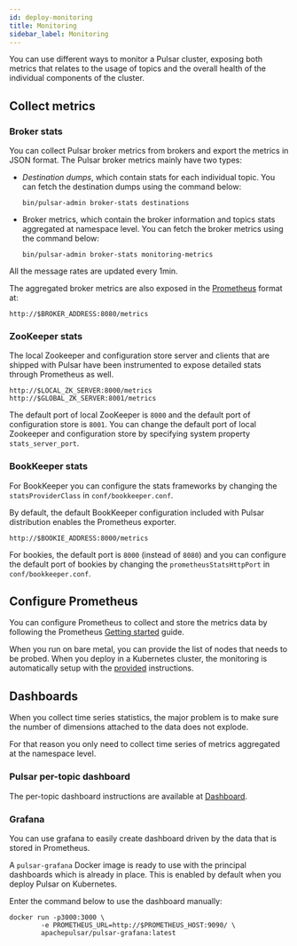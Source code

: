 ```yaml
---
id: deploy-monitoring
title: Monitoring
sidebar_label: Monitoring
---
```


You can use different ways to monitor a Pulsar cluster, exposing both metrics that relates to the usage of topics and the overall health of the individual components of the cluster.

## Collect metrics

### Broker stats

You can collect Pulsar broker metrics from brokers and export the metrics in JSON format. The Pulsar broker metrics mainly have two types:

* *Destination dumps*, which contain stats for each individual topic. You can fetch the destination dumps using the command below:

  ```shell
  bin/pulsar-admin broker-stats destinations
  ```

* Broker metrics, which contain the broker information and topics stats aggregated at namespace level. You can fetch the broker metrics using the command below:

  ```shell
  bin/pulsar-admin broker-stats monitoring-metrics
  ```

All the message rates are updated every 1min.

The aggregated broker metrics are also exposed in the [Prometheus](https://prometheus.io) format at:

```shell
http://$BROKER_ADDRESS:8080/metrics
```

### ZooKeeper stats

The local Zookeeper and configuration store server and clients that are shipped with Pulsar have been instrumented to expose detailed stats through Prometheus as well.

```shell
http://$LOCAL_ZK_SERVER:8000/metrics
http://$GLOBAL_ZK_SERVER:8001/metrics
```

The default port of local ZooKeeper is `8000` and the default port of configuration store is `8001`. You can change the default port of local Zookeeper and configuration store by specifying system property `stats_server_port`.

### BookKeeper stats

For BookKeeper you can configure the stats frameworks by changing the `statsProviderClass` in
`conf/bookkeeper.conf`.

By default, the default BookKeeper configuration included with Pulsar distribution enables the Prometheus exporter.

```shell
http://$BOOKIE_ADDRESS:8000/metrics
```

For bookies, the default port is `8000` (instead of `8080`) and you can configure the default port of bookies by changing the `prometheusStatsHttpPort` in `conf/bookkeeper.conf`.

## Configure Prometheus

You can configure Prometheus to collect and store the metrics data by following the Prometheus
[Getting started](https://prometheus.io/docs/introduction/getting_started/) guide.

When you run on bare metal, you can provide the list of nodes that needs to be probed. When you deploy in a Kubernetes cluster, the monitoring is automatically setup with the [provided](deploy-kubernetes.md) instructions.

## Dashboards

When you collect time series statistics, the major problem is to make sure the number of dimensions attached to the data does not explode.

For that reason you only need to collect time series of metrics aggregated at the namespace level.

### Pulsar per-topic dashboard

The per-topic dashboard instructions are available at [Dashboard](administration-dashboard.md).

### Grafana

You can use grafana to easily create dashboard driven by the data that is stored in Prometheus.

A `pulsar-grafana` Docker image is ready to use with the principal dashboards which is already in place. This is enabled by default when you deploy Pulsar on Kubernetes.

Enter the command below to use the dashboard manually:

```shell
docker run -p3000:3000 \
        -e PROMETHEUS_URL=http://$PROMETHEUS_HOST:9090/ \
        apachepulsar/pulsar-grafana:latest
```
